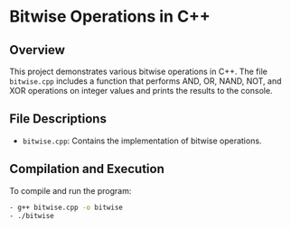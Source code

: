 # Bitwise Operations in C++

## Overview
This project demonstrates various bitwise operations in C++. The file `bitwise.cpp` includes a function that performs AND, OR, NAND, NOT, and XOR operations on integer values and prints the results to the console.

## File Descriptions

- `bitwise.cpp`: Contains the implementation of bitwise operations.

## Compilation and Execution

To compile and run the program:

```bash
- g++ bitwise.cpp -o bitwise
- ./bitwise
